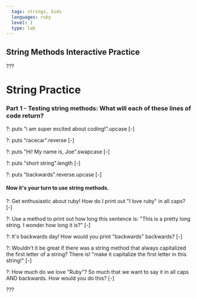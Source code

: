 ```yaml
---
  tags: strings, kids
  languages: ruby
  level: 1
  type: lab
---
```


## String Methods Interactive Practice
???
# String Practice
### Part 1 - Testing string methods: What will each of these lines of code return?

?: puts "i am super excited about coding!".upcase
[-]

?: puts "racecar".reverse
[-]

?: puts "Hi! My name is, Joe".swapcase
[-]

?: puts "short string".length
[-]

?: puts "backwards".reverse.upcase
[-]

#### Now it's your turn to use string methods. 
?: Get enthusiastic about ruby! How do I print out "I love ruby" in all caps?
[-]

?: Use a method to print out how long this sentence is: "This is a pretty long string. I wonder how long it is?"
[-]

?: It's backwards day! How would you print "backwards" backwards?
[-]

?: Wouldn't it be great if there was a string method that always capitalized the first letter of a string? There is! "make it capitalize the first letter in this string!"
[-]

?: How much do we love "Ruby"? So much that we want to say it in all caps AND backwards. How would you do this?
[-]

???
